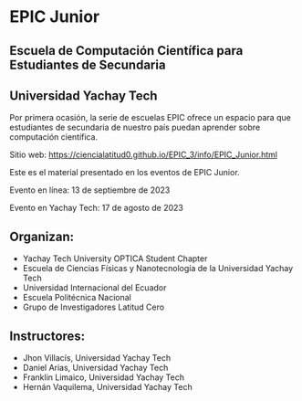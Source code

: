 # EPIC Junior
## Escuela de Computación Científica para Estudiantes de Secundaria

## Universidad Yachay Tech

Por primera ocasión, la serie de escuelas EPIC ofrece un espacio para que estudiantes de secundaria de nuestro país puedan aprender sobre computación científica.

Sitio web: https://ciencialatitud0.github.io/EPIC_3/info/EPIC_Junior.html

Este es el material presentado en los eventos de EPIC Junior.

Evento en línea: 13 de septiembre de 2023

Evento en Yachay Tech: 17 de agosto de 2023

## Organizan:
- Yachay Tech University OPTICA Student Chapter
- Escuela de Ciencias Físicas y Nanotecnología de la Universidad Yachay Tech
- Universidad Internacional del Ecuador
- Escuela Politécnica Nacional
- Grupo de Investigadores Latitud Cero

## Instructores:
- Jhon Villacís, Universidad Yachay Tech
- Daniel Arias, Universidad Yachay Tech
- Franklin Limaico, Universidad Yachay Tech
- Hernán Vaquilema, Universidad Yachay Tech
